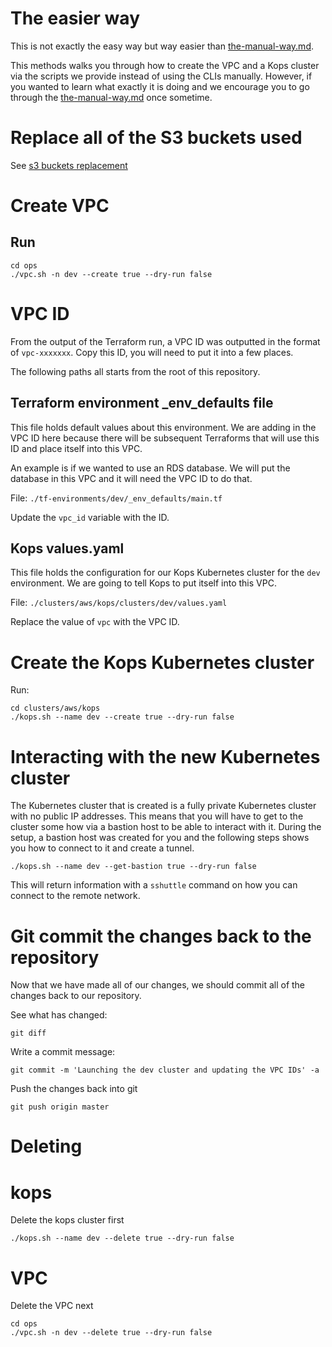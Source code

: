 The easier way
================
This is not exactly the easy way but way easier than [the-manual-way.md](the-manual-way.md).

This methods walks you through how to create the VPC and a Kops cluster via
the scripts we provide instead of using the CLIs manually.  However, if you wanted
to learn what exactly it is doing and we encourage you to go through the [the-manual-way.md](the-manual-way.md)
once sometime.

# Replace all of the S3 buckets used
See [s3 buckets replacement](README.md#setting-up-the-s3-buckets)

# Create VPC

## Run

```
cd ops
./vpc.sh -n dev --create true --dry-run false
```

# VPC ID
From the output of the Terraform run, a VPC ID was outputted in the format of
`vpc-xxxxxxx`.  Copy this ID, you will need to put it into a few places.

The following paths all starts from the root of this repository.

## Terraform environment \_env_defaults file
This file holds default values about this environment.  We are adding in the
VPC ID here because there will be subsequent Terraforms that will use this ID
and place itself into this VPC.  

An example is if we wanted to use an RDS database.  We will put the database
in this VPC and it will need the VPC ID to do that.

File: `./tf-environments/dev/_env_defaults/main.tf`

Update the `vpc_id` variable with the ID.

## Kops values.yaml
This file holds the configuration for our Kops Kubernetes cluster for the `dev`
environment.  We are going to tell Kops to put itself into this VPC.

File: `./clusters/aws/kops/clusters/dev/values.yaml`

Replace the value of `vpc` with the VPC ID.

# Create the Kops Kubernetes cluster

Run:
```
cd clusters/aws/kops
./kops.sh --name dev --create true --dry-run false
```

# Interacting with the new Kubernetes cluster
The Kubernetes cluster that is created is a fully private Kubernetes cluster with
no public IP addresses.  This means that you will have to get to the cluster some
how via a bastion host to be able to interact with it.  During the setup, a
bastion host was created for you and the following steps shows you how to
connect to it and create a tunnel.

```
./kops.sh --name dev --get-bastion true --dry-run false
```

This will return information with a `sshuttle` command on how you can connect
to the remote network.

# Git commit the changes back to the repository
Now that we have made all of our changes, we should commit all of the changes
back to our repository.

See what has changed:
```
git diff
```

Write a commit message:
```
git commit -m 'Launching the dev cluster and updating the VPC IDs' -a
```

Push the changes back into git
```
git push origin master
```

# Deleting

# kops
Delete the kops cluster first

```
./kops.sh --name dev --delete true --dry-run false
```

# VPC
Delete the VPC next

```
cd ops
./vpc.sh -n dev --delete true --dry-run false
```
